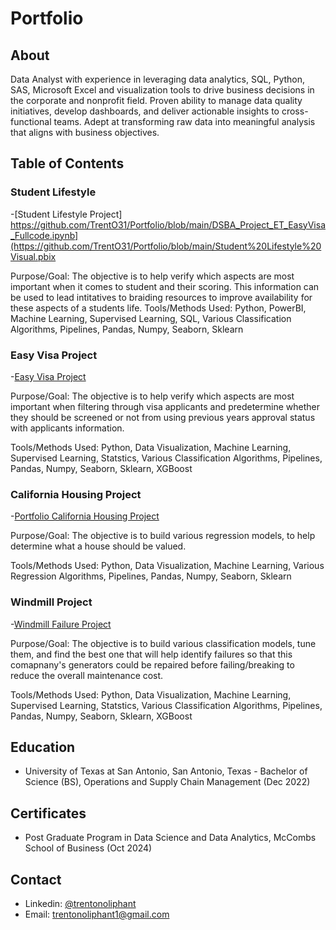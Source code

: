 # Portfolio


## About
Data Analyst with experience in leveraging data analytics, SQL, Python, SAS, Microsoft Excel and visualization tools to drive business decisions in the corporate and nonprofit field. Proven ability to manage data quality initiatives, develop dashboards, and deliver actionable insights to cross-functional teams. Adept at transforming raw data into meaningful analysis that aligns with business objectives.

## Table of Contents

### Student Lifestyle
-[Student Lifestyle Project] https://github.com/TrentO31/Portfolio/blob/main/DSBA_Project_ET_EasyVisa_Fullcode.ipynb](https://github.com/TrentO31/Portfolio/blob/main/Student%20Lifestyle%20Visual.pbix

Purpose/Goal: The objective is to help  verify which aspects are most important when it comes to student and their scoring. This information can be used to lead intitatives to braiding resources to improve availability for these aspects of a students life.
Tools/Methods Used: Python, PowerBI, Machine Learning, Supervised Learning, SQL, Various Classification Algorithms, Pipelines, Pandas, Numpy, Seaborn, Sklearn


### Easy Visa Project
-[Easy Visa Project](https://github.com/TrentO31/Portfolio/blob/main/DSBA_Project_ET_EasyVisa_Fullcode.ipynb)

Purpose/Goal: The objective is to help  verify which aspects are most important when filtering through visa applicants and predetermine whether they should be screened or not from using previous years approval status with applicants information.

Tools/Methods Used: Python, Data Visualization, Machine Learning, Supervised Learning, Statstics, Various Classification Algorithms, Pipelines, Pandas, Numpy, Seaborn, Sklearn, XGBoost

### California Housing Project
-[Portfolio California Housing Project](https://github.com/TrentO31/Portfolio/blob/main/Portfolio_California_Housing_Project.ipynb)

Purpose/Goal: The objective is to build various regression models, to help determine what a house should be valued.

Tools/Methods Used: Python, Data Visualization, Machine Learning, Various Regression Algorithms, Pipelines, Pandas, Numpy, Seaborn, Sklearn

### Windmill Project
-[Windmill Failure Project](https://github.com/TrentO31/Portfolio/blob/main/PostGradProjectWindmillSupervisedLearningPipeline%20(1).ipynb)

Purpose/Goal: The objective is to build various classification models, tune them, and find the best one that will help identify failures so that this comapnany's generators could be repaired before failing/breaking to reduce the overall maintenance cost. 

Tools/Methods Used: Python, Data Visualization, Machine Learning, Supervised Learning, Statstics, Various Classification Algorithms, Pipelines, Pandas, Numpy, Seaborn, Sklearn, XGBoost



## Education
- University of Texas at San Antonio, San Antonio, Texas - Bachelor of Science (BS), Operations and Supply Chain Management (Dec 2022)               

## Certificates
- Post Graduate Program in Data Science and Data Analytics, McCombs School of Business (Oct 2024)

## Contact
- Linkedin: [@trentonoliphant](https://www.linkedin.com/in/trentonoliphant/)
- Email: trentonoliphant1@gmail.com
